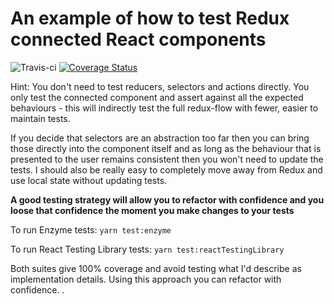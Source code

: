 # An example of how to test Redux connected React components

![Travis-ci](https://travis-ci.org/rbrtsmith/react-tdd.svg?branch=master) [![Coverage Status](https://coveralls.io/repos/github/rbrtsmith/react-tdd/badge.svg?branch=master)](https://coveralls.io/github/rbrtsmith/react-tdd?branch=master)

Hint:  You don't need to test reducers, selectors and actions directly.  You only test the connected component and assert against all the expected behaviours - this will indirectly test the full redux-flow with fewer, easier to maintain tests.

If you decide that selectors are an abstraction too far then you can bring those directly into the component itself and as long as the behaviour that is presented to the user remains consistent then you won't need to update the tests.
I should also be really easy to completely move away from Redux and use local state without updating tests.

**A good testing strategy will allow you to refactor with confidence and you loose that confidence the moment you make changes to your tests**

To run Enzyme tests:
`yarn test:enzyme`

To run React Testing Library tests:
`yarn test:reactTestingLibrary`

Both suites give 100% coverage and avoid testing what I'd describe as implementation details.  Using this approach you can refactor with confidence.
.
